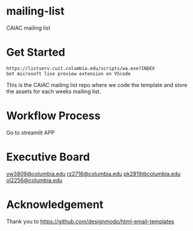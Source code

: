 # mailing-list
CAIAC mailing list

# Get Started

    https://listserv.cuit.columbia.edu/scripts/wa.exe?INDEX
    Get microsoft live preview extension on VScode

This is the CAIAC mailing list repo where we code the template and store the 
assets for each weeks mailing list.

# Workflow Process
Go to streamlit APP

# Executive Board
yw3809@columbia.edu
rz2716@columbia.edu
pk2819@columbia.edu
ol2256@columbia.edu

# Acknowledgement
Thank you to https://github.com/designmodo/html-email-templates